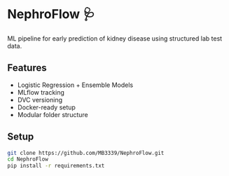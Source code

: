 # NephroFlow 🩺

ML pipeline for early prediction of kidney disease using structured lab test data.

## Features
- Logistic Regression + Ensemble Models
- MLflow tracking
- DVC versioning
- Docker-ready setup
- Modular folder structure

## Setup

```bash
git clone https://github.com/MB3339/NephroFlow.git
cd NephroFlow
pip install -r requirements.txt
